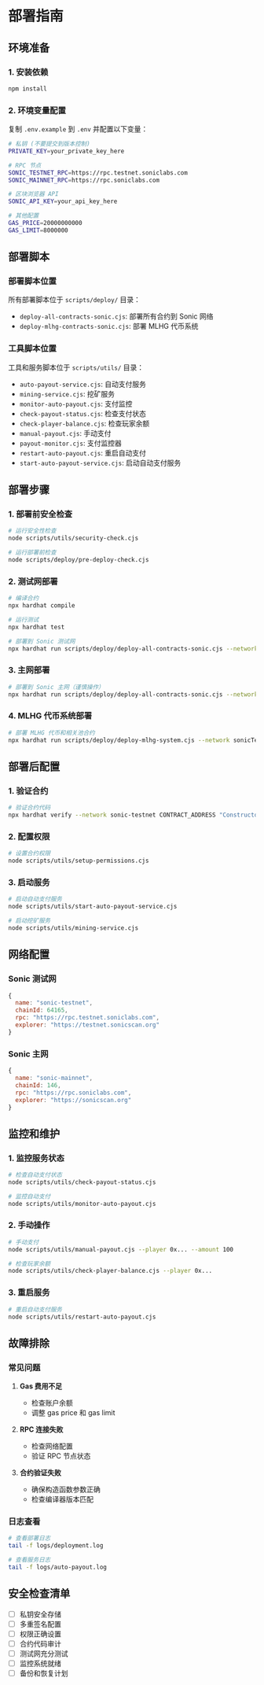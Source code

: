 # 部署指南

## 环境准备

### 1. 安装依赖

```bash
npm install
```

### 2. 环境变量配置

复制 `.env.example` 到 `.env` 并配置以下变量：

```bash
# 私钥 (不要提交到版本控制)
PRIVATE_KEY=your_private_key_here

# RPC 节点
SONIC_TESTNET_RPC=https://rpc.testnet.soniclabs.com
SONIC_MAINNET_RPC=https://rpc.soniclabs.com

# 区块浏览器 API
SONIC_API_KEY=your_api_key_here

# 其他配置
GAS_PRICE=20000000000
GAS_LIMIT=8000000
```

## 部署脚本

### 部署脚本位置

所有部署脚本位于 `scripts/deploy/` 目录：

- `deploy-all-contracts-sonic.cjs`: 部署所有合约到 Sonic 网络
- `deploy-mlhg-contracts-sonic.cjs`: 部署 MLHG 代币系统

### 工具脚本位置

工具和服务脚本位于 `scripts/utils/` 目录：

- `auto-payout-service.cjs`: 自动支付服务
- `mining-service.cjs`: 挖矿服务
- `monitor-auto-payout.cjs`: 支付监控
- `check-payout-status.cjs`: 检查支付状态
- `check-player-balance.cjs`: 检查玩家余额
- `manual-payout.cjs`: 手动支付
- `payout-monitor.cjs`: 支付监控器
- `restart-auto-payout.cjs`: 重启自动支付
- `start-auto-payout-service.cjs`: 启动自动支付服务

## 部署步骤

### 1. 部署前安全检查

```bash
# 运行安全性检查
node scripts/utils/security-check.cjs

# 运行部署前检查
node scripts/deploy/pre-deploy-check.cjs
```

### 2. 测试网部署

```bash
# 编译合约
npx hardhat compile

# 运行测试
npx hardhat test

# 部署到 Sonic 测试网
npx hardhat run scripts/deploy/deploy-all-contracts-sonic.cjs --network sonicTestnet
```

### 3. 主网部署

```bash
# 部署到 Sonic 主网（谨慎操作）
npx hardhat run scripts/deploy/deploy-all-contracts-sonic.cjs --network sonicMainnet
```

### 4. MLHG 代币系统部署

```bash
# 部署 MLHG 代币和相关池合约
npx hardhat run scripts/deploy/deploy-mlhg-system.cjs --network sonicTestnet
```

## 部署后配置

### 1. 验证合约

```bash
# 验证合约代码
npx hardhat verify --network sonic-testnet CONTRACT_ADDRESS "Constructor Arg 1" "Constructor Arg 2"
```

### 2. 配置权限

```bash
# 设置合约权限
node scripts/utils/setup-permissions.cjs
```

### 3. 启动服务

```bash
# 启动自动支付服务
node scripts/utils/start-auto-payout-service.cjs

# 启动挖矿服务
node scripts/utils/mining-service.cjs
```

## 网络配置

### Sonic 测试网

```javascript
{
  name: "sonic-testnet",
  chainId: 64165,
  rpc: "https://rpc.testnet.soniclabs.com",
  explorer: "https://testnet.sonicscan.org"
}
```

### Sonic 主网

```javascript
{
  name: "sonic-mainnet",
  chainId: 146,
  rpc: "https://rpc.soniclabs.com",
  explorer: "https://sonicscan.org"
}
```

## 监控和维护

### 1. 监控服务状态

```bash
# 检查自动支付状态
node scripts/utils/check-payout-status.cjs

# 监控自动支付
node scripts/utils/monitor-auto-payout.cjs
```

### 2. 手动操作

```bash
# 手动支付
node scripts/utils/manual-payout.cjs --player 0x... --amount 100

# 检查玩家余额
node scripts/utils/check-player-balance.cjs --player 0x...
```

### 3. 重启服务

```bash
# 重启自动支付服务
node scripts/utils/restart-auto-payout.cjs
```

## 故障排除

### 常见问题

1. **Gas 费用不足**
   - 检查账户余额
   - 调整 gas price 和 gas limit

2. **RPC 连接失败**
   - 检查网络配置
   - 验证 RPC 节点状态

3. **合约验证失败**
   - 确保构造函数参数正确
   - 检查编译器版本匹配

### 日志查看

```bash
# 查看部署日志
tail -f logs/deployment.log

# 查看服务日志
tail -f logs/auto-payout.log
```

## 安全检查清单

- [ ] 私钥安全存储
- [ ] 多重签名配置
- [ ] 权限正确设置
- [ ] 合约代码审计
- [ ] 测试网充分测试
- [ ] 监控系统就绪
- [ ] 备份和恢复计划